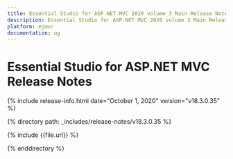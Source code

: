 ```yaml
---
title: Essential Studio for ASP.NET MVC 2020 volume 3 Main Release Notes  
description: Essential Studio for ASP.NET MVC 2020 volume 3 Main Release Notes  
platform: ejmvc
documentation: ug
---
```


# Essential Studio for ASP.NET MVC  Release Notes  

{% include release-info.html date="October 1, 2020"  version="v18.3.0.35" %} 


{% directory path: _includes/release-notes/v18.3.0.35 %}

{% include {{file.url}} %}

{% enddirectory %}